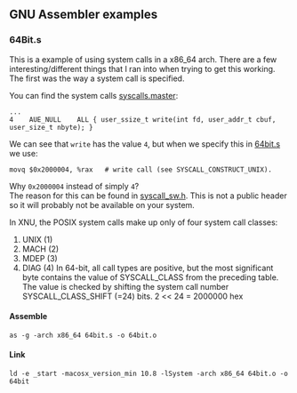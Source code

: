 ## GNU Assembler examples


### 64Bit.s
This is a example of using system calls in a x86_64 arch. There are a few interesting/different things that I ran into 
when trying to get this working. The first was the way a system call is specified. 

You can find the system calls [syscalls.master](inhttp://www.opensource.apple.com/source/xnu/xnu-1504.3.12/bsd/kern/syscalls.master):

    ...
    4    AUE_NULL    ALL { user_ssize_t write(int fd, user_addr_t cbuf, user_size_t nbyte); }

We can see that ```write``` has the value ```4```, but when we specify this in [64bit.s](./64bit.s) we use:

    movq $0x2000004, %rax   # write call (see SYSCALL_CONSTRUCT_UNIX). 

Why ```0x2000004``` instead of simply ```4```?  
The reason for this can be found in [syscall_sw.h]( http://www.opensource.apple.com/source/xnu/xnu-792.13.8/osfmk/mach/i386/syscall_sw.h).
This is not a public header so it will probably not be available on your system. 

In XNU, the POSIX system calls make up only of four system call classes:
1. UNIX (1)
2. MACH (2)
3. MDEP (3)
4. DIAG (4)
In 64-bit, all call types are positive, but the most significant byte contains the value of SYSCALL_CLASS from the preceding table.
The value is checked by shifting the system call number SYSCALL_CLASS_SHIFT (=24) bits.
2 << 24 = 2000000 hex


#### Assemble

    as -g -arch x86_64 64bit.s -o 64bit.o

#### Link

    ld -e _start -macosx_version_min 10.8 -lSystem -arch x86_64 64bit.o -o 64bit

